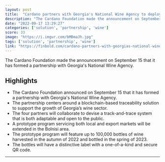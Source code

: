 ```yaml
---
layout: post
title:  "Cardano partners with Georgia's National Wine Agency to deploy traceability solution"
description: "The Cardano Foundation made the announcement on September 15 that it has formed a partnership with Georgia's National Wine Agency."
date: "2022-09-17 13:29:27"
categories: ['solution', 'partnership', 'wine']
score: 33
image: "https://i.imgur.com/bMBmaJh.jpg"
tags: ['solution', 'partnership', 'wine']
link: "https://finbold.com/cardano-partners-with-georgias-national-wine-agency-to-deploy-traceability-solution/"
---
```


The Cardano Foundation made the announcement on September 15 that it has formed a partnership with Georgia's National Wine Agency.

## Highlights

- The Cardano Foundation announced on September 15 that it has formed a partnership with Georgia's National Wine Agency.
- The partnership centers around a blockchain-based traceability solution to support the growth of Georgia’s wine sector.
- The four partners will collaborate to devise a track-and-trace system that is both adaptable and open to the public.
- A prototype program servicing both local and export markets will be extended in the Bolnisi area.
- The prototype program will feature up to 100,000 bottles of wine harvested in the autumn of 2022 and bottled in the spring of 2023.
- The bottles will have a distinctive label with a one-of-a-kind and secure QR code.

---
